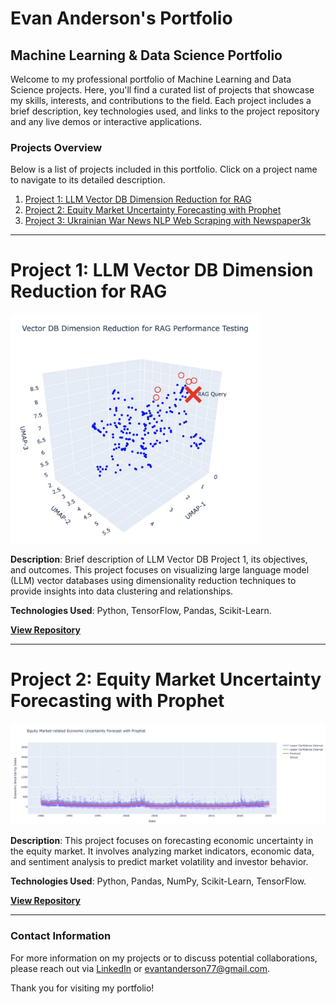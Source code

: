 # Evan Anderson's Portfolio

## Machine Learning & Data Science Portfolio

Welcome to my professional portfolio of Machine Learning and Data Science projects. Here, you'll find a curated list of projects that showcase my skills, interests, and contributions to the field. Each project includes a brief description, key technologies used, and links to the project repository and any live demos or interactive applications.

### Projects Overview

Below is a list of projects included in this portfolio. Click on a project name to navigate to its detailed description.

1. [Project 1: LLM Vector DB Dimension Reduction for RAG](#llm-vector-db-project-1)
2. [Project 2: Equity Market Uncertainty Forecasting with Prophet](#equity-market-uncertainty-forecasting-project-2)
3. [Project 3: Ukrainian War News NLP Web Scraping with Newspaper3k]()
---

# Project 1: LLM Vector DB Dimension Reduction for RAG

<img src="LLM Vector DB Project 1/Header_Photo.jpg" width="400" alt="LLM Vector DB Project 1 Image">

**Description**: Brief description of LLM Vector DB Project 1, its objectives, and outcomes. This project focuses on visualizing large language model (LLM) vector databases using dimensionality reduction techniques to provide insights into data clustering and relationships.

**Technologies Used**: Python, TensorFlow, Pandas, Scikit-Learn.

**[View Repository](LLM%20Vector%20DB%20Project%201/LLM_Vector_DB_Visualized_with_Dimension_Reduction.ipynb)**

---

# Project 2: Equity Market Uncertainty Forecasting with Prophet

<img src="Equity Market Uncertainty Forecating Project 2/Header_Image.jpg" width="1000" alt="Equity Market Uncertainty Forecasting Project 2 Image">

**Description**: This project focuses on forecasting economic uncertainty in the equity market. It involves analyzing market indicators, economic data, and sentiment analysis to predict market volatility and investor behavior.

**Technologies Used**: Python, Pandas, NumPy, Scikit-Learn, TensorFlow.

**[View Repository](Equity%20Marke%20Uncertainty%20Forecating%20Project%202/Forecasting_Economic_Uncertainty_in_Equity_Market.ipynb)**

---


### Contact Information

For more information on my projects or to discuss potential collaborations, please reach out via [LinkedIn]((https://www.linkedin.com/in/evan-anderson-351925193/)) or evantanderson77@gmail.com.

Thank you for visiting my portfolio!

